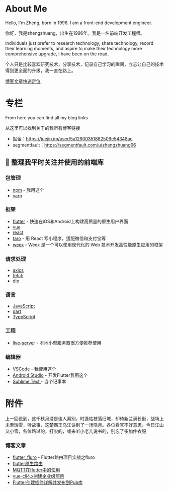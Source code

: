 # About Me

Hello, I'm Zheng, born in 1996. I am a front-end development engineer.

你好，我是zhengzhuang，出生在1996年。我是一名前端开发工程师。

Individuals just prefer to research technology, share technology, record their learning moments, and aspire to make their technology more comprehensive upgrade, I have been on the road.

个人只是比较喜欢研究技术，分享技术，记录自己学习的瞬间，立志让自己的技术得到更全面的升级，我一直在路上。

[博客文章快速定位](#blogArticles)

# 专栏

From here you can find all my blog links

从这里可以找到关于的我所有博客链接


* 掘金：https://juejin.im/user/5a12900351882509e54348ac
* segmentfault：https://segmentfault.com/u/zhengzhuang96

## 🎉 整理我平时关注并使用的前端库

### 包管理

* [npm](https://github.com/npm/cli) - 我用这个
* [yarn](https://github.com/yarnpkg/yarn)

### 框架

* [flutter](https://github.com/flutter/flutter) - 快速在iOS和Android上构建高质量的原生用户界面
* [vue](https://github.com/vuejs/vue)
* [react](https://github.com/facebook/react)
* [taro](https://github.com/NervJS/taro) - 用 React 写小程序，适配微信和支付宝等
* [weex](https://github.com/apache/incubator-weex) - Weex 是一个可以使用现代化的 Web 技术开发高性能原生应用的框架

### 请求处理

* [axios](https://github.com/axios/axios)
* [fetch](https://github.com/github/fetch)
* [dio](https://github.com/flutterchina/dio)

### 语言

* [JavaScript](https://github.com/Microsoft/TypeScript)
* [dart]()
* [TypeScript](https://github.com/Microsoft/TypeScript)

### 工程

* [live-server](https://github.com/tapio/live-server) - 本地小型服务器很方便推荐使用

### 编辑器

* [VSCode](https://code.visualstudio.com/) - 我使用这个
* [Android Studio]() - 开发Flutter我用这个
* [Sublime Text ](http://www.sublimetext.com/) - 当个记事本

# 附件

上一回说到，这千秋月没是佳人离别，时逢枯枝落旧城，却待新兰满长街，战场上未至瑞雪，听故事，这楚霸王乌江诀别了一场皓月。各位看官不好意思，今日江山又小雪，各位路过的，打尖的，或来听小老儿说书的，别忘了多加件衣服

### <span id="blogArticles">博客文章</span>

* [flutter_fluro](https://github.com/zhengzhuang95/blog/blob/master/flutter/flutter_fluro.md) - Flutter路由项目实战之fluro
* [flutter原生路由](https://github.com/zhengzhuang96/blog/blob/master/flutter/flutter%E5%8E%9F%E7%94%9F%E8%B7%AF%E7%94%B1.md)
* [MQTT在flutter中的使用](https://github.com/zhengzhuang96/blog/blob/master/flutter/mqtt/flutter_mqtt.md)
* [vue-cli4.x创建企业级项目](https://github.com/zhengzhuang96/blog/blob/master/vue/vue%E5%88%9B%E5%BB%BA%E4%BC%81%E4%B8%9A%E7%BA%A7%E9%A1%B9%E7%9B%AE.md)
* [Flutter创建插件详解并发布到Pub库](https://github.com/zhengzhuang96/blog/blob/master/flutter/Flutter%E5%88%9B%E5%BB%BA%E6%8F%92%E4%BB%B6%E8%AF%A6%E8%A7%A3%E5%B9%B6%E5%8F%91%E5%B8%83%E5%88%B0Pub%E5%BA%93.md)

